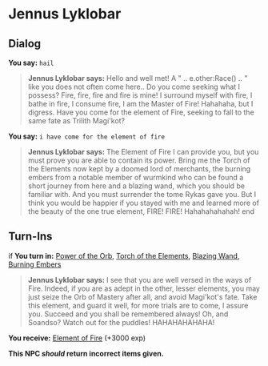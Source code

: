 # Jennus Lyklobar
## Dialog

**You say:** `hail`



>**Jennus Lyklobar says:** Hello and well met! A " .. e.other:Race() .. " like you does not often come here.. Do you come seeking what I possess? Fire, fire, fire and fire is mine! I surround myself with fire, I bathe in fire, I consume fire, I am the Master of Fire! Hahahaha, but I digress. Have you come for the element of Fire, seeking to fall to the same fate as Trilith Magi'kot?

**You say:** `i have come for the element of fire`



>**Jennus Lyklobar says:** The Element of Fire I can provide you, but you must prove you are able to contain its power. Bring me the Torch of the Elements now kept by a doomed lord of merchants, the burning embers from a notable member of wurmkind who can be found a short journey from here and a blazing wand, which you should be familiar with. And you must surrender the tome Rykas gave you. But I think you would be happier if you stayed with me and learned more of the beauty of the one true element, FIRE! FIRE! Hahahahahahah!
end

## Turn-Ins



if **You turn in:** [Power of the Orb](/item/18958), [Torch of the Elements](/item/28007), [Blazing Wand](/item/10376), [Burning Embers](/item/28008)


>**Jennus Lyklobar says:** I see that you are well versed in the ways of Fire. Indeed, if you are as adept in the other, lesser elements, you may just seize the Orb of Mastery after all, and avoid Magi'kot's fate. Take this element, and guard it well, for more trials are to come, I assure you. Succeed and you shall be remembered always! Oh, and Soandso? Watch out for the puddles! HAHAHAHAHAHA!


 **You receive:**  [Element of Fire](/item/28009) (+3000 exp)

**This NPC *should* return incorrect items given.**





